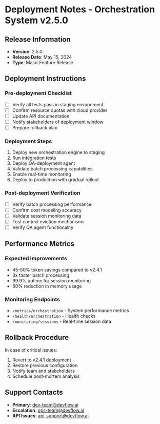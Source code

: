 # Deployment Notes - Orchestration System v2.5.0

## Release Information

- **Version**: 2.5.0
- **Release Date**: May 15, 2024
- **Type**: Major Feature Release

## Deployment Instructions

### Pre-deployment Checklist

- [ ] Verify all tests pass in staging environment
- [ ] Confirm resource quotas with cloud provider
- [ ] Update API documentation
- [ ] Notify stakeholders of deployment window
- [ ] Prepare rollback plan

### Deployment Steps

1. Deploy new orchestration engine to staging
2. Run integration tests
3. Deploy QA-deployment agent
4. Validate batch processing capabilities
5. Enable real-time monitoring
6. Deploy to production with gradual rollout

### Post-deployment Verification

- [ ] Verify batch processing performance
- [ ] Confirm cost modeling accuracy
- [ ] Validate session monitoring data
- [ ] Test context eviction mechanisms
- [ ] Verify QA agent functionality

## Performance Metrics

### Expected Improvements

- 45-50% token savings compared to v2.4.1
- 3x faster batch processing
- 99.9% uptime for session monitoring
- 60% reduction in memory usage

### Monitoring Endpoints

- `/metrics/orchestration` - System performance metrics
- `/health/orchestration` - Health checks
- `/monitoring/sessions` - Real-time session data

## Rollback Procedure

In case of critical issues:

1. Revert to v2.4.1 deployment
2. Restore previous configuration
3. Notify team and stakeholders
4. Schedule post-mortem analysis

## Support Contacts

- **Primary**: dev-team@devflow.ai
- **Escalation**: ops-team@devflow.ai
- **API Issues**: api-support@devflow.ai
